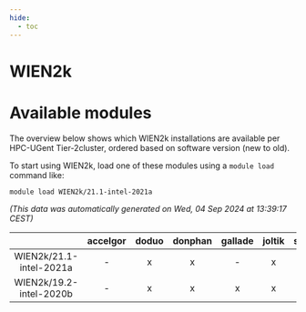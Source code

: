 ```yaml
---
hide:
  - toc
---
```


WIEN2k
======

# Available modules


The overview below shows which WIEN2k installations are available per HPC-UGent Tier-2cluster, ordered based on software version (new to old).

To start using WIEN2k, load one of these modules using a `module load` command like:

```shell
module load WIEN2k/21.1-intel-2021a
```

*(This data was automatically generated on Wed, 04 Sep 2024 at 13:39:17 CEST)*  

| |accelgor|doduo|donphan|gallade|joltik|shinx|skitty|
| :---: | :---: | :---: | :---: | :---: | :---: | :---: | :---: |
|WIEN2k/21.1-intel-2021a|-|x|x|-|x|-|x|
|WIEN2k/19.2-intel-2020b|-|x|x|x|x|-|x|
